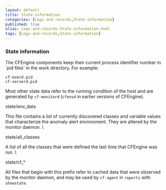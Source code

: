 ```yaml
---
layout: default
title: State-information
categories: [Logs-and-records,State-information]
published: true
alias: Logs-and-records-State-information.html
tags: [Logs-and-records,State-information]
---
```


### State information

The CFEngine components keep their current process identifier number in
\`pid files' in the work directory. For example:

~~~~ {.verbatim}
cf-execd.pid
cf-serverd.pid
~~~~

Most other state data refer to the running condition of the host and are
generated by `cf-monitord` (`cfenvd` in earlier versions of CFEngine).

state/env\_data

This file contains a list of currently discovered classes and variable
values that characterize the anomaly alert environment. They are altered
by the monitor daemon. \

state/all\_classes

A list of all the classes that were defined the last time that CFEngine
was run. \

state/cf\_\*

All files that begin with this prefix refer to cached data that were
observed by the monitor daemon, and may be used by `cf-agent` in
`reports` with `showstate`.
